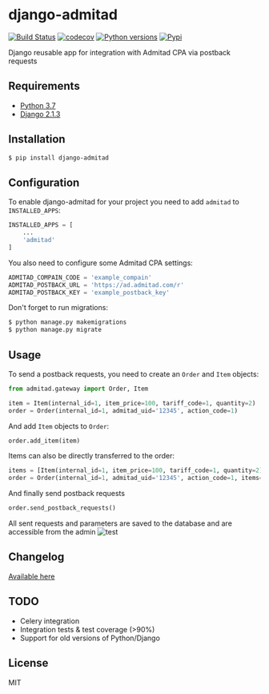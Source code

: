 # django-admitad
[![Build Status](https://travis-ci.org/Picasel/django-admitad.svg?branch=master)](https://travis-ci.org/Picasel/django-admitad)
[![codecov](https://codecov.io/gh/Picasel/django-admitad/branch/master/graph/badge.svg)](https://codecov.io/gh/Picasel/django-admitad)
[![Python versions](https://img.shields.io/pypi/pyversions/django-admitad.svg)](https://pypi.python.org/pypi/django-admitad)
[![Pypi](https://img.shields.io/pypi/v/django-admitad.svg)](https://pypi.python.org/pypi/django-admitad)

Django reusable app for integration with Admitad CPA via postback requests

## Requirements

* [Python 3.7](https://www.python.org/downloads/release/python-370/)
* [Django 2.1.3](https://www.djangoproject.com/)

## Installation
```sh
$ pip install django-admitad
```

## Configuration
To enable django-admitad for your project you need to add `admitad` to `INSTALLED_APPS`:
```python
INSTALLED_APPS = [
    ...
    'admitad'
]
```

You also need to configure some Admitad CPA settings:
```python
ADMITAD_COMPAIN_CODE = 'example_compain'
ADMITAD_POSTBACK_URL = 'https://ad.admitad.com/r'
ADMITAD_POSTBACK_KEY = 'example_postback_key'
```

Don't forget to run migrations:
```sh
$ python manage.py makemigrations
$ python manage.py migrate
```

## Usage
To send a postback requests, you need to create an `Order` and `Item` objects:
```python
from admitad.gateway import Order, Item

item = Item(internal_id=1, item_price=100, tariff_code=1, quantity=2)
order = Order(internal_id=1, admitad_uid='12345', action_code=1)
```
And add `Item` objects to `Order`:
```python
order.add_item(item)
```
Items can also be directly transferred to the order:
```python
items = [Item(internal_id=1, item_price=100, tariff_code=1, quantity=2)]
order = Order(internal_id=1, admitad_uid='12345', action_code=1, items=items)
```
And finally send postback requests
```python
order.send_postback_requests()
```
All sent requests and parameters are saved to the database and are accessible from the admin
![test](https://pp.userapi.com/c847017/v847017946/135ac6/7i7AL8Y_DFE.jpg)

## Changelog
[Available here](https://github.com/Picasel/django-admitad/blob/master/CHANGELOG.md)

## TODO
 * Celery integration
 * Integration tests & test coverage (>90%)
 * Support for old versions of Python/Django
 
## License
MIT
